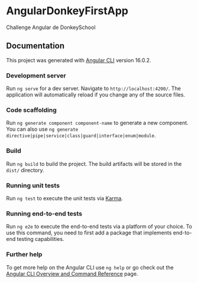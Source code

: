 # AngularDonkeyFirstApp
Challenge Angular de DonkeySchool

## Documentation
This project was generated with [Angular CLI](https://github.com/angular/angular-cli) version 16.0.2.
  ### Development server
  Run `ng serve` for a dev server. Navigate to `http://localhost:4200/`. The application will automatically reload if you change any of the source files.
  ### Code scaffolding
  Run `ng generate component component-name` to generate a new component. You can also use `ng generate directive|pipe|service|class|guard|interface|enum|module`.
  ### Build
  Run `ng build` to build the project. The build artifacts will be stored in the `dist/` directory.
  ### Running unit tests
  Run `ng test` to execute the unit tests via [Karma](https://karma-runner.github.io).
  ### Running end-to-end tests
  Run `ng e2e` to execute the end-to-end tests via a platform of your choice. To use this command, you need to first add a package that implements end-to-end testing capabilities.
  ### Further help
  To get more help on the Angular CLI use `ng help` or go check out the [Angular CLI Overview and Command Reference](https://angular.io/cli) page.
